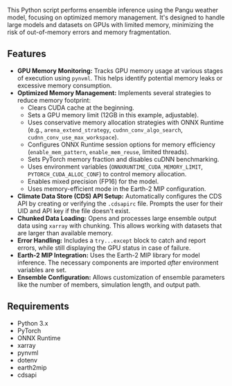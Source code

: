 This Python script performs ensemble inference using the Pangu weather model, focusing on optimized memory management. It's designed to handle large models and datasets on GPUs with limited memory, minimizing the risk of out-of-memory errors and memory fragmentation.

## Features

*   **GPU Memory Monitoring:** Tracks GPU memory usage at various stages of execution using `pynvml`.  This helps identify potential memory leaks or excessive memory consumption.
*   **Optimized Memory Management:** Implements several strategies to reduce memory footprint:
    *   Clears CUDA cache at the beginning.
    *   Sets a GPU memory limit (12GB in this example, adjustable).
    *   Uses conservative memory allocation strategies with ONNX Runtime (e.g., `arena_extend_strategy`, `cudnn_conv_algo_search`, `cudnn_conv_use_max_workspace`).
    *   Configures ONNX Runtime session options for memory efficiency (`enable_mem_pattern`, `enable_mem_reuse`, limited threads).
    *   Sets PyTorch memory fraction and disables cuDNN benchmarking.
    *   Uses environment variables (`ONNXRUNTIME_CUDA_MEMORY_LIMIT`, `PYTORCH_CUDA_ALLOC_CONF`) to control memory allocation.
    *   Enables mixed precision (FP16) for the model.
    *   Uses memory-efficient mode in the Earth-2 MIP configuration.
*   **Climate Data Store (CDS) API Setup:**  Automatically configures the CDS API by creating or verifying the `.cdsapirc` file.  Prompts the user for their UID and API key if the file doesn't exist.
*   **Chunked Data Loading:** Opens and processes large ensemble output data using `xarray` with chunking. This allows working with datasets that are larger than available memory.
*   **Error Handling:** Includes a `try...except` block to catch and report errors, while still displaying the GPU status in case of failure.
*   **Earth-2 MIP Integration:** Uses the Earth-2 MIP library for model inference.  The necessary components are imported *after* environment variables are set.
*   **Ensemble Configuration:** Allows customization of ensemble parameters like the number of members, simulation length, and output path.

## Requirements

*   Python 3.x
*   PyTorch
*   ONNX Runtime
*   xarray
*   pynvml
*   dotenv
*   earth2mip
*   cdsapi
